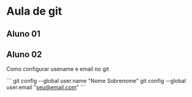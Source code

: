 # Aula de git

## Aluno 01

## Aluno 02

Como configurar usename e email no git

´´´
git config --global user.name "Nome Sobrenome"
git config --global user.email "seu@email.com"
´´´
